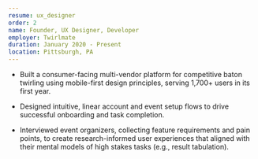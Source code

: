 ```yaml
---
resume: ux_designer
order: 2
name: Founder, UX Designer, Developer
employer: Twirlmate
duration: January 2020 - Present
location: Pittsburgh, PA
---
```


- Built a consumer-facing multi-vendor platform for competitive baton twirling using mobile-first design principles, serving 1,700+ users in its first year.

- Designed intuitive, linear account and event setup flows to drive successful onboarding and task completion.

- Interviewed event organizers, collecting feature requirements and pain points, to create research-informed user experiences that aligned with their mental models of high stakes tasks (e.g., result tabulation).


